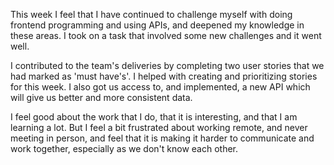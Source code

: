 This week I feel that I have continued to challenge myself with doing frontend programming and using APIs, and deepened my knowledge in these areas. I took on a task that involved some new challenges and it went well.

I contributed to the team's deliveries by completing two user stories that we had marked as 'must have's'. I helped with creating and prioritizing stories for this week. I also got us access to, and implemented, a new API which will give us better and more consistent data.

I feel good about the work that I do, that it is interesting, and that I am learning a lot. 
But I feel a bit frustrated about working remote, and never meeting in person, and feel that it is making it harder to communicate and work together, especially as we don't know each other.
